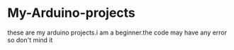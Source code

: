 # My-Arduino-projects
these are my arduino projects.i am a beginner.the code may have any error so don't mind it
